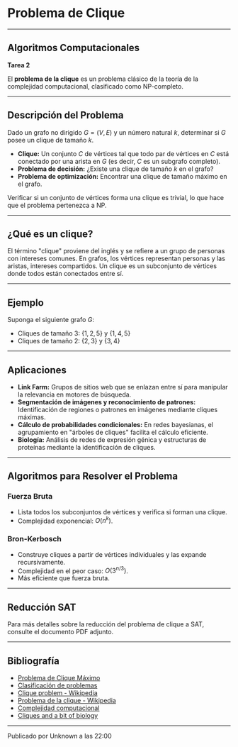 # Problema de Clique
____________________________________________________
## Algoritmos Computacionales  
**Tarea 2**

El **problema de la clique** es un problema clásico de la teoría de la complejidad computacional, clasificado como NP-completo.

---

## Descripción del Problema

Dado un grafo no dirigido $G = (V, E)$ y un número natural $k$, determinar si $G$ posee un clique de tamaño $k$.

- **Clique:** Un conjunto $C$ de vértices tal que todo par de vértices en $C$ está conectado por una arista en $G$ (es decir, $C$ es un subgrafo completo).
- **Problema de decisión:** ¿Existe una clique de tamaño $k$ en el grafo?
- **Problema de optimización:** Encontrar una clique de tamaño máximo en el grafo.

Verificar si un conjunto de vértices forma una clique es trivial, lo que hace que el problema pertenezca a NP.

---

## ¿Qué es un clique?

El término "clique" proviene del inglés y se refiere a un grupo de personas con intereses comunes. En grafos, los vértices representan personas y las aristas, intereses compartidos. Un clique es un subconjunto de vértices donde todos están conectados entre sí.

---

## Ejemplo

Suponga el siguiente grafo $G$:

- Cliques de tamaño 3: $\{1,2,5\}$ y $\{1,4,5\}$
- Cliques de tamaño 2: $\{2,3\}$ y $\{3,4\}$

---

## Aplicaciones

- **Link Farm:** Grupos de sitios web que se enlazan entre sí para manipular la relevancia en motores de búsqueda.
- **Segmentación de imágenes y reconocimiento de patrones:** Identificación de regiones o patrones en imágenes mediante cliques máximas.
- **Cálculo de probabilidades condicionales:** En redes bayesianas, el agrupamiento en "árboles de cliques" facilita el cálculo eficiente.
- **Biología:** Análisis de redes de expresión génica y estructuras de proteínas mediante la identificación de cliques.

---

## Algoritmos para Resolver el Problema

### Fuerza Bruta

- Lista todos los subconjuntos de vértices y verifica si forman una clique.
- Complejidad exponencial: $O(n^k)$.

### Bron-Kerbosch

- Construye cliques a partir de vértices individuales y las expande recursivamente.
- Complejidad en el peor caso: $O(3^{n/3})$.
- Más eficiente que fuerza bruta.

---

## Reducción SAT

Para más detalles sobre la reducción del problema de clique a SAT, consulte el documento PDF adjunto.

---

## Bibliografía

- [Problema de Clique Máximo](#)
- [Clasificación de problemas](#)
- [Clique problem - Wikipedia](https://en.wikipedia.org/wiki/Clique_problem)
- [Problema de la clique - Wikipedia](https://es.wikipedia.org/wiki/Problema_de_la_clique)
- [Complejidad computacional](#)
- [Cliques and a bit of biology](#)

---

Publicado por Unknown a las 22:00
